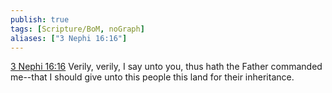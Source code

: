 ```yaml
---
publish: true
tags: [Scripture/BoM, noGraph]
aliases: ["3 Nephi 16:16"]
---
```

[3 Nephi 16:16](https://churchofjesuschrist.org/study/scriptures/bofm/3-ne/16?lang=eng&id=p16#p16) Verily, verily, I say unto you, thus hath the Father commanded me--that I should give unto this people this land for their inheritance.
